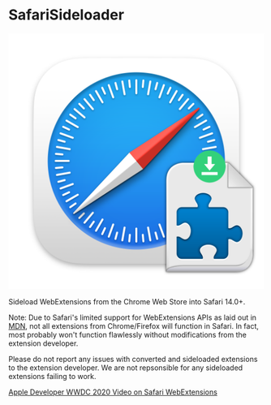# SafariSideloader

![SafariSideloader Icon](SafariSideloader.png)

Sideload WebExtensions from the Chrome Web Store into Safari 14.0+.

Note: Due to Safari's limited support for WebExtensions APIs as laid out in [MDN](https://developer.mozilla.org/en-US/docs/Mozilla/Add-ons/WebExtensions/Browser_support_for_JavaScript_APIs?utm_source=blog.mozilla.org&utm_medium=hacks&utm_campaign=2020-06-safari-webextensions), not all extensions from Chrome/Firefox will function in Safari. In fact, most probably won't function flawlessly without modifications from the extension developer.

Please do not report any issues with converted and sideloaded extensions to the extension developer. We are not repsonsible for any sideloaded extensions failing to work.

[Apple Developer WWDC 2020 Video on Safari WebExtensions](https://developer.apple.com/videos/play/wwdc2020/10665/)
